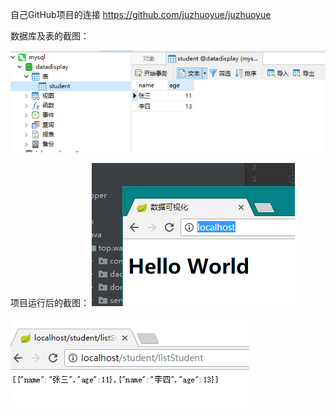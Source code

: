自己GitHub项目的连接
https://github.com/juzhuoyue/juzhuoyue

数据库及表的截图：

![Alt text](1.PNG  "optional title")

项目运行后的截图：
![Alt text](2.PNG  "optional title")


![Alt text](3.PNG  "optional title")
